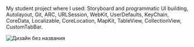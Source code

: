 My student project where I used: Storyboard and programmatic UI building, Autolayout, Git, ARC, URLSession, WebKit, UserDefaults, KeyChain, CoreData, Localizable, CoreLocation, MapKit, TableView, CollectionView, CustomTabBar.


![Дизайн без названия](https://user-images.githubusercontent.com/106755129/204536156-ba43fb6e-fa6d-4fab-a786-1d19c61891a4.gif)
